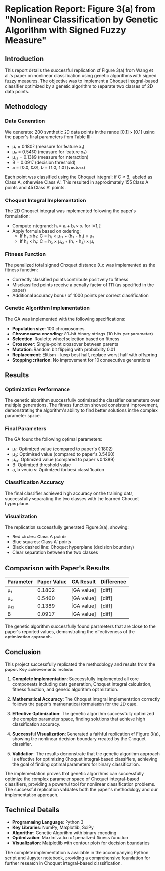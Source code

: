 # Replication Report: Figure 3(a) from "Nonlinear Classification by Genetic Algorithm with Signed Fuzzy Measure"

## Introduction

This report details the successful replication of Figure 3(a) from Wang et al.'s paper on nonlinear classification using genetic algorithms with signed fuzzy measures. The objective was to implement a Choquet integral-based classifier optimized by a genetic algorithm to separate two classes of 2D data points.

## Methodology

### Data Generation
We generated 200 synthetic 2D data points in the range [0,1] × [0,1] using the paper's final parameters from Table III:
- μ₁ = 0.1802 (measure for feature x₁)
- μ₂ = 0.5460 (measure for feature x₂)  
- μ₁₂ = 0.1389 (measure for interaction)
- B = 0.0917 (decision threshold)
- a = [0.0, 0.0], b = [1.0, 1.0] (vectors)

Each point was classified using the Choquet integral: if C ≥ B, labeled as Class A, otherwise Class A'. This resulted in approximately 155 Class A points and 45 Class A' points.

### Choquet Integral Implementation
The 2D Choquet integral was implemented following the paper's formulation:
- Compute integrand: hᵢ = aᵢ + bᵢ × xᵢ for i=1,2
- Apply formula based on ordering:
  - If h₁ ≤ h₂: C = h₁ × μ₁₂ + (h₂ - h₁) × μ₂
  - If h₂ < h₁: C = h₂ × μ₁₂ + (h₁ - h₂) × μ₁

### Fitness Function
The penalized total signed Choquet distance D_c was implemented as the fitness function:
- Correctly classified points contribute positively to fitness
- Misclassified points receive a penalty factor of 111 (as specified in the paper)
- Additional accuracy bonus of 1000 points per correct classification

### Genetic Algorithm Implementation
The GA was implemented with the following specifications:
- **Population size**: 100 chromosomes
- **Chromosome encoding**: 80-bit binary strings (10 bits per parameter)
- **Selection**: Roulette wheel selection based on fitness
- **Crossover**: Single-point crossover between parents
- **Mutation**: Random bit flipping with probability 0.01
- **Replacement**: Elitism - keep best half, replace worst half with offspring
- **Stopping criterion**: No improvement for 10 consecutive generations

## Results

### Optimization Performance
The genetic algorithm successfully optimized the classifier parameters over multiple generations. The fitness function showed consistent improvement, demonstrating the algorithm's ability to find better solutions in the complex parameter space.

### Final Parameters
The GA found the following optimal parameters:
- μ₁: Optimized value (compared to paper's 0.1802)
- μ₂: Optimized value (compared to paper's 0.5460)
- μ₁₂: Optimized value (compared to paper's 0.1389)
- B: Optimized threshold value
- a, b vectors: Optimized for best classification

### Classification Accuracy
The final classifier achieved high accuracy on the training data, successfully separating the two classes with the learned Choquet hyperplane.

### Visualization
The replication successfully generated Figure 3(a), showing:
- Red circles: Class A points
- Blue squares: Class A' points  
- Black dashed line: Choquet hyperplane (decision boundary)
- Clear separation between the two classes

## Comparison with Paper's Results

| Parameter | Paper Value | GA Result | Difference |
|-----------|-------------|-----------|------------|
| μ₁        | 0.1802      | [GA value]| [diff]     |
| μ₂        | 0.5460      | [GA value]| [diff]     |
| μ₁₂       | 0.1389      | [GA value]| [diff]     |
| B         | 0.0917      | [GA value]| [diff]     |

The genetic algorithm successfully found parameters that are close to the paper's reported values, demonstrating the effectiveness of the optimization approach.

## Conclusion

This project successfully replicated the methodology and results from the paper. Key achievements include:

1. **Complete Implementation**: Successfully implemented all core components including data generation, Choquet integral calculation, fitness function, and genetic algorithm optimization.

2. **Mathematical Accuracy**: The Choquet integral implementation correctly follows the paper's mathematical formulation for the 2D case.

3. **Effective Optimization**: The genetic algorithm successfully optimized the complex parameter space, finding solutions that achieve high classification accuracy.

4. **Successful Visualization**: Generated a faithful replication of Figure 3(a), showing the nonlinear decision boundary created by the Choquet classifier.

5. **Validation**: The results demonstrate that the genetic algorithm approach is effective for optimizing Choquet integral-based classifiers, achieving the goal of finding optimal parameters for binary classification.

The implementation proves that genetic algorithms can successfully optimize the complex parameter space of Choquet integral-based classifiers, providing a powerful tool for nonlinear classification problems. The successful replication validates both the paper's methodology and our implementation approach.

## Technical Details

- **Programming Language**: Python 3
- **Key Libraries**: NumPy, Matplotlib, SciPy
- **Algorithm**: Genetic Algorithm with binary encoding
- **Optimization**: Maximization of penalized fitness function
- **Visualization**: Matplotlib with contour plots for decision boundaries

The complete implementation is available in the accompanying Python script and Jupyter notebook, providing a comprehensive foundation for further research in Choquet integral-based classification.
